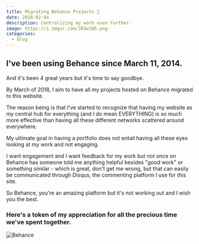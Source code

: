```yaml
---
title: Migrating Behance Projects 👣
date: 2018-02-04
description: Centralizing my work even further.
image: https://i.imgur.com/3EdwlW5.png
categories:
  - blog
---
```


## I've been using Behance since March 11, 2014.

And it's been 4 great years but it's time to say goodbye.

By March of 2018, I aim to have all my projects hosted on Behance migrated to this website.

The reason being is that I've started to recognize that having my website as my central hub for everything (and I do mean EVERYTHING) is so much more effective than having all these different networks scattered around everywhere.

My ultimate goal in having a portfolio does not entail having all these eyes looking at my work and not engaging.

I want engagement and I want feedback for my work but not once on Behance has someone told me anything helpful besides "good work" or something similar - which is great, don't get me wrong, but that can easily be communicated through Disqus, the commenting platform I use for this site.

So Behance, you're an amazing platform but it's not working out and I wish you the best.

### Here's a token of my appreciation for all the precious time we've spent together.

![Behance](https://i.imgur.com/tfzoMFu.png)
